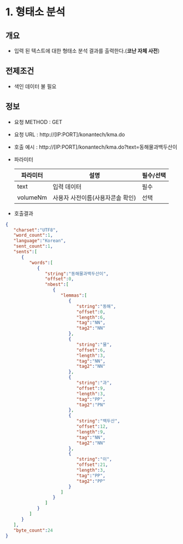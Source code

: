 # **1. 형태소 분석**
##  **개요**

* 입력 된 텍스트에 대한 형태소 분석 결과를 출력한다.(**코난 자체 사전**)

##  **전제조건**

* 색인 데이터 불 필요

##  **정보**

- 요청 METHOD : GET
- 요청 URL : http://[IP:PORT]/konantech/kma.do
- 호출 예시 : http://[IP:PORT]/konantech/kma.do?text=동해물과백두산이
- 파라미터

    |파라미터    |설명  |필수/선택  |
    |---------|---------|---------|
    |text     | 입력 데이터|필수|
    |volumeNm |  사용자 사전이름(사용자콘솔 확인)|선택|

- 호출결과
```json
{
   "charset":"UTF8",
   "word_count":1,
   "language":"Korean",
   "sent_count":1,
   "sents":[
      {
         "words":[
            {
               "string":"동해물과백두산이",
               "offset":0,
               "nbest":[
                  {
                     "lemmas":[
                        {
                           "string":"동해",
                           "offset":0,
                           "length":6,
                           "tag":"NN",
                           "tag2":"NN"
                        },
                        {
                           "string":"물",
                           "offset":6,
                           "length":3,
                           "tag":"NN",
                           "tag2":"NN"
                        },
                        {
                           "string":"과",
                           "offset":9,
                           "length":3,
                           "tag":"PP",
                           "tag2":"PN"
                        },
                        {
                           "string":"백두산",
                           "offset":12,
                           "length":9,
                           "tag":"NN",
                           "tag2":"NN"
                        },
                        {
                           "string":"이",
                           "offset":21,
                           "length":3,
                           "tag":"PP",
                           "tag2":"PP"
                        }
                     ]
                  }
               ]
            }
         ]
      }
   ],
   "byte_count":24
}
```